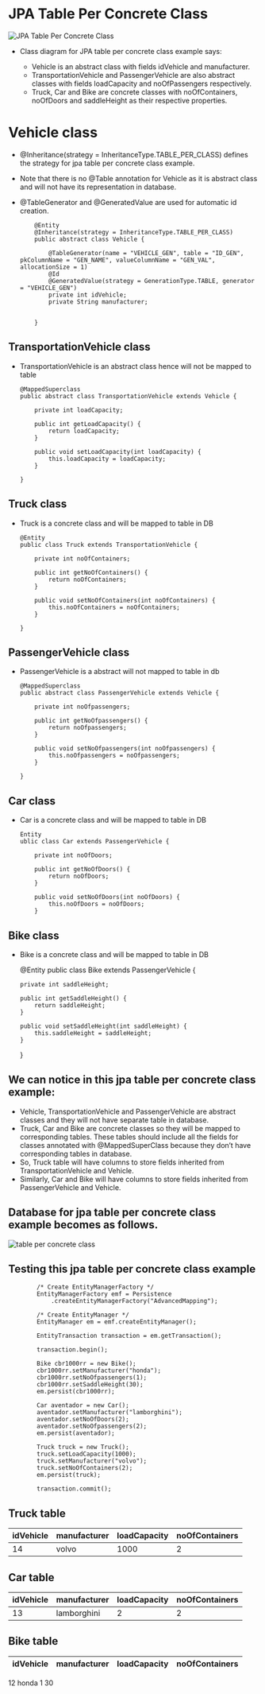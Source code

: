 #	JPA Table Per Concrete Class

![JPA Table Per Concrete Class](http://www.thejavageek.com/wp-content/uploads/2014/05/VehicleClassDiagram.png)

-	Class diagram for JPA table per concrete class example says:

	-	Vehicle is an abstract class with fields idVehicle and manufacturer.
	-	TransportationVehicle and PassengerVehicle are also abstract classes with fields loadCapacity and noOfPassengers respectively.
	-	Truck, Car and Bike are concrete classes with noOfContainers, noOfDoors and saddleHeight as their respective properties.
	
#	Vehicle class

-	@Inheritance(strategy = InheritanceType.TABLE_PER_CLASS) defines the strategy for jpa table per concrete class example.
-	Note that there is no @Table annotation for Vehicle as it is abstract class and will not have its representation in database.
-	@TableGenerator and @GeneratedValue are used for automatic id creation.
		 
			@Entity
			@Inheritance(strategy = InheritanceType.TABLE_PER_CLASS)
			public abstract class Vehicle {
			 
				@TableGenerator(name = "VEHICLE_GEN", table = "ID_GEN", pkColumnName = "GEN_NAME", valueColumnName = "GEN_VAL", allocationSize = 1)
				@Id
				@GeneratedValue(strategy = GenerationType.TABLE, generator = "VEHICLE_GEN")
				private int idVehicle;
				private String manufacturer;
				
				
			}

##	TransportationVehicle class
	
-	TransportationVehicle is an abstract class hence will not be mapped to table
	
		@MappedSuperclass
		public abstract class TransportationVehicle extends Vehicle {
		 
			private int loadCapacity;
		 
			public int getLoadCapacity() {
				return loadCapacity;
			}
		 
			public void setLoadCapacity(int loadCapacity) {
				this.loadCapacity = loadCapacity;
			}
		 
		}
		
		
##	 Truck class

-	Truck is a concrete class and will be mapped to table in DB
		
		@Entity
		public class Truck extends TransportationVehicle {
		 
			private int noOfContainers;
		 
			public int getNoOfContainers() {
				return noOfContainers;
			}
		 
			public void setNoOfContainers(int noOfContainers) {
				this.noOfContainers = noOfContainers;
			}
		 
		}
		
		
##	PassengerVehicle class
				
-	PassengerVehicle is a abstract will not mapped to table in db				
				
		 
		@MappedSuperclass
		public abstract class PassengerVehicle extends Vehicle {
		 
			private int noOfpassengers;
		 
			public int getNoOfpassengers() {
				return noOfpassengers;
			}
		 
			public void setNoOfpassengers(int noOfpassengers) {
				this.noOfpassengers = noOfpassengers;
			}
		 
		}		
		
		
##	 Car class

-	Car is a concrete class and will be mapped to table in DB

		Entity
		ublic class Car extends PassengerVehicle {
		
			private int noOfDoors;
		
			public int getNoOfDoors() {
				return noOfDoors;
			}
		
			public void setNoOfDoors(int noOfDoors) {
				this.noOfDoors = noOfDoors;
			}
		
##	 Bike class
	
-	Bike is a concrete class and will be mapped to table in DB	
		
	@Entity
	public class Bike extends PassengerVehicle {
	 
		private int saddleHeight;
	 
		public int getSaddleHeight() {
			return saddleHeight;
		}
	 
		public void setSaddleHeight(int saddleHeight) {
			this.saddleHeight = saddleHeight;
		}
	 
	}	
	
##	We can notice in this jpa table per concrete class example:

-	Vehicle, TransportationVehicle and PassengerVehicle are abstract classes and they will not have separate table in database.
-	Truck, Car and Bike are concrete classes so they will be mapped to corresponding tables. These tables should include all the fields for classes annotated with @MappedSuperClass because they don’t have corresponding tables in database.
-	So, Truck table will have columns to store fields inherited from TransportationVehicle and Vehicle.
-	Similarly, Car and Bike will have columns to store fields inherited from PassengerVehicle and Vehicle.


##	Database for jpa table per concrete class example becomes as follows.

![table per concrete class](http://www.thejavageek.com/wp-content/uploads/2014/05/DatabaseDiagram.png)



##	Testing this jpa table per concrete class example


			/* Create EntityManagerFactory */
			EntityManagerFactory emf = Persistence
				.createEntityManagerFactory("AdvancedMapping");

			/* Create EntityManager */
			EntityManager em = emf.createEntityManager();

			EntityTransaction transaction = em.getTransaction();

			transaction.begin();

			Bike cbr1000rr = new Bike();
			cbr1000rr.setManufacturer("honda");
			cbr1000rr.setNoOfpassengers(1);
			cbr1000rr.setSaddleHeight(30);
			em.persist(cbr1000rr);

			Car aventador = new Car();
			aventador.setManufacturer("lamborghini");
			aventador.setNoOfDoors(2);
			aventador.setNoOfpassengers(2);
			em.persist(aventador);

			Truck truck = new Truck();
			truck.setLoadCapacity(1000);
			truck.setManufacturer("volvo");
			truck.setNoOfContainers(2);
			em.persist(truck);

			transaction.commit();
			
			
##	Truck table

idVehicle|	manufacturer	|loadCapacity	|noOfContainers
---------|------------|-------------------|--------------
14	|volvo	|1000	|2			

##	Car table


idVehicle|	manufacturer	|loadCapacity	|noOfContainers
---------|------------|-------------------|--------------
13	|lamborghini	|2	|2


##	Bike table

idVehicle|	manufacturer	|loadCapacity	|noOfContainers
---------|------------|-------------------|--------------
12	honda	1	30




